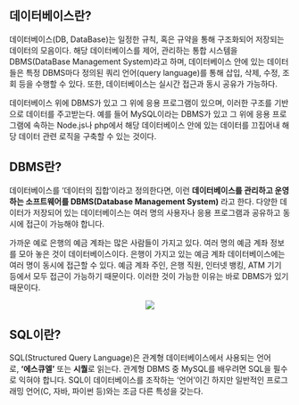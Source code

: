 ## 데이터베이스란?

데이터베이스(DB, DataBase)는 일정한 규칙, 혹은 규약을 통해 구조화되어 저장되는 데이터의 모음이다. 해당 데이터베이스를 제어, 관리하는 통합 시스템을 DBMS(DataBase Management System)라고 하며, 데이터베이스 안에 있는 데이터들은 특정 DBMS마다 정의된 쿼리 언어(query language)를 통해 삽입, 삭제, 수정, 조회 등을 수행할 수 있다. 또한, 데이터베이스는 실시간 접근과 동시 공유가 가능하다.



데이터베이스 위에 DBMS가 있고 그 위에 응용 프로그램이 있으며, 이러한 구조를 기반으로 데이터를 주고받는다. 예를 들어 MySQL이라는 DBMS가 있고 그 위에 응용 프로그램에 속하는 Node.js나 php에서 해당 데이터베이스 안에 있는 데이터를 끄집어내 해당 데이터 관련 로직을 구축할 수 있는 것이다.

## DBMS란?

데이터베이스를 ‘데이터의 집합’이라고 정의한다면, 이런 **데이터베이스를 관리하고 운영하는 소프트웨어를 DBMS(Database Management System)** 라고 한다. 다양한 데이터가 저장되어 있는 데이터베이스는 여러 명의 사용자나 응용 프로그램과 공유하고 동시에 접근이 가능해야 합니다.



가까운 예로 은행의 예금 계좌는 많은 사람들이 가지고 있다. 여러 명의 예금 계좌 정보를 모아 놓은 것이 데이터베이스이다. 은행이 가지고 있는 예금 계좌 데이터베이스에는 여러 명이 동시에 접근할 수 있다. 예금 계좌 주인, 은행 직원, 인터넷 뱅킹, ATM 기기 등에서 모두 접근이 가능하기 때문이다. 이러한 것이 가능한 이유는 바로 DBMS가 있기 때문이다.

<p align="center"><img src="https://i.postimg.cc/6qMRTqdQ/DBMS.png"></p>

## SQL이란?

SQL(Structured Query Language)은 관계형 데이터베이스에서 사용되는 언어로, **‘에스큐엘’** 또는 **시퀄**로 읽는다. 관계형 DBMS 중 MySQL를 배우려면 SQL을 필수로 익혀야 합니다. SQL이 데이터베이스를 조작하는 ‘언어’이긴 하지만 일반적인 프로그래밍 언어(C, 자바, 파이썬 등)와는 조금 다른 특성을 갖는다.
